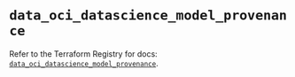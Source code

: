 # `data_oci_datascience_model_provenance`

Refer to the Terraform Registry for docs: [`data_oci_datascience_model_provenance`](https://registry.terraform.io/providers/hashicorp/oci/7.19.0/docs/data-sources/datascience_model_provenance).
